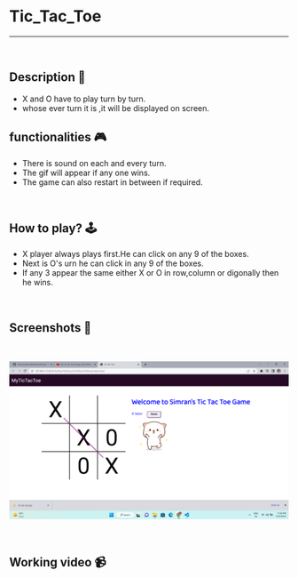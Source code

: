 # **Tic_Tac_Toe** 

---

<br>

## **Description 📃**
- X and O have to play turn by turn.
- whose ever turn it is ,it will be displayed on screen.

## **functionalities 🎮**
- There is sound on each and every turn.
- The gif will appear if any one wins.
- The game can also restart in between if required.
<br>

## **How to play? 🕹️**
- X player always plays first.He can click on any 9 of the boxes.
- Next is O's urn he can click in any 9 of the boxes.
- If any 3 appear the same either X or O in row,column or digonally then he wins.

<br>

## **Screenshots 📸**

<br>

![image](../../assets/images/Tic_Tac_Toe.png)

<br>

## **Working video 📹**
<!-- add your working video over here -->
